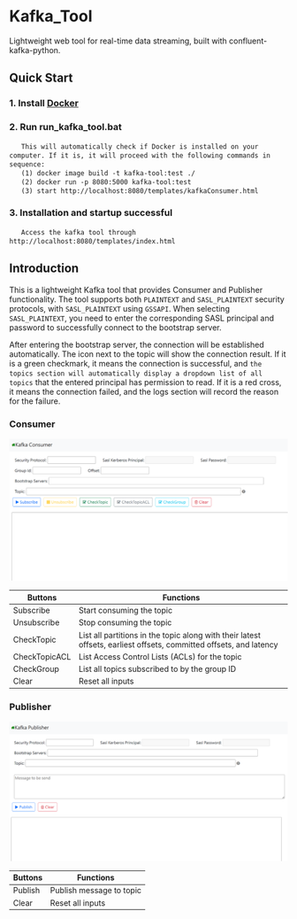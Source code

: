 # Kafka_Tool
Lightweight web tool for real-time data streaming, built with confluent-kafka-python.

## Quick Start

### 1. Install [Docker](https://www.docker.com/)
### 2. Run run_kafka_tool.bat
       This will automatically check if Docker is installed on your computer. If it is, it will proceed with the following commands in sequence:
       (1) docker image build -t kafka-tool:test ./
       (2) docker run -p 8080:5000 kafka-tool:test
       (3) start http://localhost:8080/templates/kafkaConsumer.html
### 3. Installation and startup successful
       Access the kafka tool through http://localhost:8080/templates/index.html

## Introduction

This is a lightweight Kafka tool that provides Consumer and Publisher functionality. The tool supports both `PLAINTEXT` and `SASL_PLAINTEXT` security protocols, with `SASL_PLAINTEXT` using `GSSAPI`. When selecting `SASL_PLAINTEXT`, you need to enter the corresponding SASL principal and password to successfully connect to the bootstrap server.

After entering the bootstrap server, the connection will be established automatically. The icon next to the topic will show the connection result. If it is a green checkmark, it means the connection is successful, and `the topics section will automatically display a dropdown list of all topics` that the entered principal has permission to read. If it is a red cross, it means the connection failed, and the logs section will record the reason for the failure.

### Consumer

![Consumer](images/consumer.png)

| Buttons | Functions |
| ------- | ------- |
| Subscribe  | Start consuming the topic  |
| Unsubscribe  | Stop consuming the topic  |
| CheckTopic  | List all partitions in the topic along with their latest offsets, earliest offsets, committed offsets, and latency  |
| CheckTopicACL  | List Access Control Lists (ACLs) for the topic  |
| CheckGroup  | List all topics subscribed to by the group ID  |
| Clear  | Reset all inputs  |

### Publisher

![Publisher](images/publisher.png)

| Buttons | Functions |
| ------- | ------- |
| Publish  | Publish message to topic  |
| Clear  | Reset all inputs  |

##

